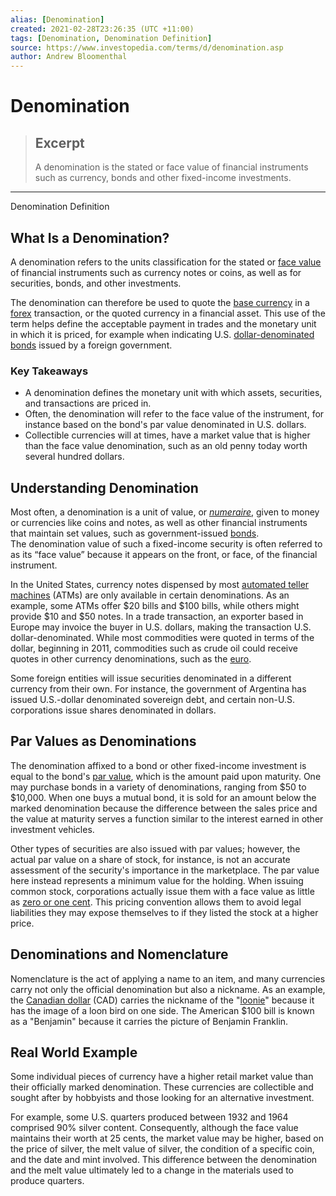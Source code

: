 ```yaml
---
alias: [Denomination]
created: 2021-02-28T23:26:35 (UTC +11:00)
tags: [Denomination, Denomination Definition]
source: https://www.investopedia.com/terms/d/denomination.asp
author: Andrew Bloomenthal
---
```


# Denomination

> ## Excerpt
> A denomination is the stated or face value of financial instruments such as currency, bonds and other fixed-income investments.

---

Denomination Definition
## What Is a Denomination?

A denomination refers to the units classification for the stated or [face value](https://www.investopedia.com/terms/f/facevalue.asp) of financial instruments such as currency notes or coins, as well as for securities, bonds, and other investments.

The denomination can therefore be used to quote the [base currency](https://www.investopedia.com/terms/b/basecurrency.asp) in a [forex](https://www.investopedia.com/terms/f/forex.asp) transaction, or the quoted currency in a financial asset. This use of the term helps define the acceptable payment in trades and the monetary unit in which it is priced, for example when indicating U.S. [dollar-denominated bonds](https://www.investopedia.com/terms/e/eurodollarbond.asp) issued by a foreign government.

### Key Takeaways

-   A denomination defines the monetary unit with which assets, securities, and transactions are priced in.
-   Often, the denomination will refer to the face value of the instrument, for instance based on the bond's par value denominated in U.S. dollars.
-   Collectible currencies will at times, have a market value that is higher than the face value denomination, such as an old penny today worth several hundred dollars.

## Understanding Denomination

Most often, a denomination is a unit of value, or [_numeraire_](https://www.investopedia.com/terms/n/numeraire.asp), given to money or currencies like coins and notes, as well as other financial instruments that maintain set values, such as government-issued [bonds](https://www.investopedia.com/terms/b/bond.asp). The denomination value of such a fixed-income security is often referred to as its “face value” because it appears on the front, or face, of the financial instrument.

In the United States, currency notes dispensed by most [automated teller machines](https://www.investopedia.com/terms/a/atm.asp) (ATMs) are only available in certain denominations. As an example, some ATMs offer $20 bills and $100 bills, while others might provide $10 and $50 notes. In a trade transaction, an exporter based in Europe may invoice the buyer in U.S. dollars, making the transaction U.S. dollar-denominated. While most commodities were quoted in terms of the dollar, beginning in 2011, commodities such as crude oil could receive quotes in other currency denominations, such as the [euro](https://www.investopedia.com/terms/e/euro.asp).

Some foreign entities will issue securities denominated in a different currency from their own. For instance, the government of Argentina has issued U.S.-dollar denominated sovereign debt, and certain non-U.S. corporations issue shares denominated in dollars.

## Par Values as Denominations

The denomination affixed to a bond or other fixed-income investment is equal to the bond's [par value](https://www.investopedia.com/terms/p/parvalue.asp), which is the amount paid upon maturity. One may purchase bonds in a variety of denominations, ranging from $50 to $10,000. When one buys a mutual bond, it is sold for an amount below the marked denomination because the difference between the sales price and the value at maturity serves a function similar to the interest earned in other investment vehicles.

Other types of securities are also issued with par values; however, the actual par value on a share of stock, for instance, is not an accurate assessment of the security's importance in the marketplace. The par value here instead represents a minimum value for the holding. When issuing common stock, corporations actually issue them with a face value as little as [zero or one cent](https://www.investopedia.com/ask/answers/why-would-stock-have-no-par-value/). This pricing convention allows them to avoid legal liabilities they may expose themselves to if they listed the stock at a higher price.

## Denominations and Nomenclature

Nomenclature is the act of applying a name to an item, and many currencies carry not only the official denomination but also a nickname. As an example, the [Canadian dollar](https://www.investopedia.com/terms/c/cad.asp) (CAD) carries the nickname of the "[loonie](https://www.investopedia.com/terms/l/loonie.asp)" because it has the image of a loon bird on one side. The American $100 bill is known as a "Benjamin" because it carries the picture of Benjamin Franklin.

## Real World Example

Some individual pieces of currency have a higher retail market value than their officially marked denomination. These currencies are collectible and sought after by hobbyists and those looking for an alternative investment.

For example, some U.S. quarters produced between 1932 and 1964 comprised 90% silver content. Consequently, although the face value maintains their worth at 25 cents, the market value may be higher, based on the price of silver, the melt value of silver, the condition of a specific coin, and the date and mint involved. This difference between the denomination and the melt value ultimately led to a change in the materials used to produce quarters.
